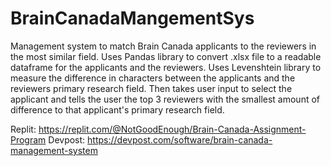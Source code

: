 # BrainCanadaMangementSys
Management system to match Brain Canada applicants to the reviewers in the most similar field. 
Uses Pandas library to convert .xlsx file to a readable dataframe for the applicants and the reviewers.
Uses Levenshtein library to measure the difference in characters between the applicants and the reviewers primary research field.
Then takes user input to select the applicant and tells the user the top 3 reviewers with the smallest amount of difference to that applicant's primary research field.

Replit: https://replit.com/@NotGoodEnough/Brain-Canada-Assignment-Program 
Devpost: https://devpost.com/software/brain-canada-management-system
